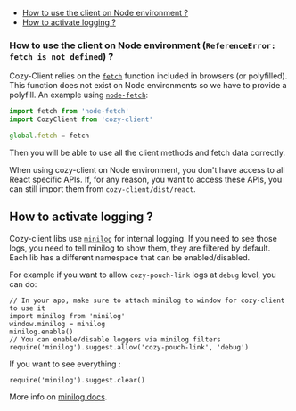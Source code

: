 <!-- MarkdownTOC autolink=true -->

- [How to use the client on Node environment ?](#how-to-use-the-client-on-node-environment-referenceerror-fetch-is-not-defined)
- [How to activate logging ?](#how-to-activate-logging-)

<!-- /MarkdownTOC -->


### How to use the client on Node environment (`ReferenceError: fetch is not defined`) ?

Cozy-Client relies on the [`fetch`](https://developer.mozilla.org/en-US/docs/Web/API/Fetch_API) function included in browsers (or polyfilled). This function does not exist on Node environments so we have to provide a polyfill. An example using [`node-fetch`](https://www.npmjs.com/package/node-fetch):

```js
import fetch from 'node-fetch'
import CozyClient from 'cozy-client'

global.fetch = fetch
```

Then you will be able to use all the client methods and fetch data correctly.

When using cozy-client on Node environment, you don't have access to all React
specific APIs. If, for any reason, you want to access these APIs, you can still
import them from `cozy-client/dist/react`.


## How to activate logging ?

Cozy-client libs use [`minilog`](https://www.npmjs.com/package/minilog) for internal logging.
If you need to see those logs, you need to tell minilog to show them, they are filtered by
default. Each lib has a different namespace that can be enabled/disabled.

For example if you want to allow `cozy-pouch-link` logs at `debug` level, you can do:

```
// In your app, make sure to attach minilog to window for cozy-client to use it
import minilog from 'minilog'
window.minilog = minilog
minilog.enable()
// You can enable/disable loggers via minilog filters
require('minilog').suggest.allow('cozy-pouch-link', 'debug')
```

If you want to see everything :

```
require('minilog').suggest.clear()
```

More info on [minilog docs](http://mixu.net/minilog/filter.html#filters).
